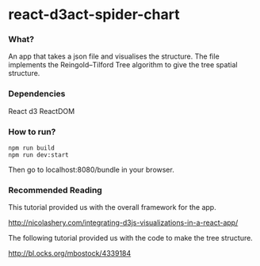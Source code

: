 # react-d3act-spider-chart

### What?

An app that takes a json file and visualises the structure. The file implements the Reingold–Tilford Tree algorithm to give the tree spatial structure.

### Dependencies

React
d3
ReactDOM

### How to run?

```
npm run build
npm run dev:start
```
Then go to localhost:8080/bundle in your browser.

### Recommended Reading

This tutorial provided us with the overall framework for the app.

http://nicolashery.com/integrating-d3js-visualizations-in-a-react-app/

The following tutorial provided us with the code to make the tree structure.

http://bl.ocks.org/mbostock/4339184
